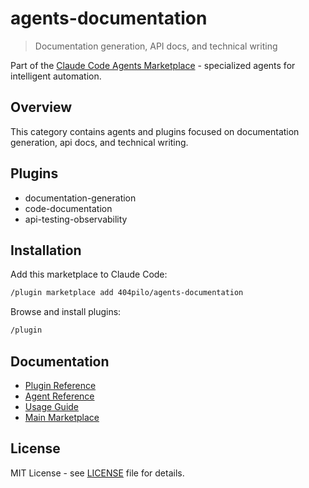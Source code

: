# agents-documentation

> Documentation generation, API docs, and technical writing

Part of the [Claude Code Agents Marketplace](https://github.com/404pilo/agents) - specialized agents for intelligent automation.

## Overview

This category contains agents and plugins focused on documentation generation, api docs, and technical writing.

## Plugins

- documentation-generation
- code-documentation
- api-testing-observability

## Installation

Add this marketplace to Claude Code:

```bash
/plugin marketplace add 404pilo/agents-documentation
```

Browse and install plugins:

```bash
/plugin
```

## Documentation

- [Plugin Reference](docs/plugins.md)
- [Agent Reference](docs/agents.md)
- [Usage Guide](docs/usage.md)
- [Main Marketplace](https://github.com/404pilo/agents)

## License

MIT License - see [LICENSE](LICENSE) file for details.
